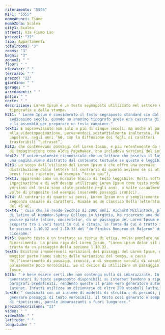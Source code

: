 ```yaml
---
riferimento: "5555"
RIF1: "5555"
nomeAnunci: Esame
nomeZona: Scalea
city1: Scalea
street1: VIa Fiumo Lao
prezzo1: "22"
tipo: Appartamenti
totalrooms: "3"
rooms: "3"
bagni: "3"
zonam2: " "
floor: " "
elevator: " "
terrazzo: " "
prezzo: "22"
giardino: " "
garage: " "
arredamenti: " "
patio: " "
corte: " "
descrizione: Lorem Ipsum è un testo segnaposto utilizzato nel settore della
  tipografia e della stampa.
h2t1: " Lorem Ipsum è considerato il testo segnaposto standard sin dal
  sedicesimo secolo, quando un anonimo tipografo prese una cassetta di caratteri
  e li assemblò per preparare un testo campione."
text1: È sopravvissuto non solo a più di cinque secoli, ma anche al passaggio
  alla videoimpaginazione, pervenendoci sostanzialmente inalterato. Fu reso
  popolare, negli anni ’60, con la diffusione dei fogli di caratteri
  trasferibili “Letraset”,
h2t2: che contenevano passaggi del Lorem Ipsum, e più recentemente da software
  di impaginazione come Aldus PageMaker, che includeva versioni del Lorem Ipsum.
text2: "È universalmente riconosciuto che un lettore che osserva il layout di
  una pagina viene distratto dal contenuto testuale se questo è leggibile. "
h2t3: Lo scopo dell’utilizzo del Lorem Ipsum è che offre una normale
  distribuzione delle lettere (al contrario di quanto avviene se si utilizzano
  brevi frasi ripetute, ad esempio “testo qui”),
text3: apparendo come un normale blocco di testo leggibile. Molti software di
  impaginazione e di web design utilizzano Lorem Ipsum come testo modello. Molte
  versioni del testo sono state prodotte negli anni, a volte casualmente, a
  volte di proposito (ad esempio inserendo passaggi ironici).
h2t4: Al contrario di quanto si pensi, Lorem Ipsum non è semplicemente una
  sequenza casuale di caratteri. Risale ad un classico della letteratura latina
  del 45 AC,
text4: ' cosa che lo rende vecchio di 2000 anni. Richard McClintock, professore
  di latino al Hampden-Sydney College in Virginia, ha ricercato una delle più
  oscure parole latine, consectetur, da un passaggio del Lorem Ipsum e ha
  scoperto tra i vari testi in cui è citata, la fonte da cui è tratto il testo,
  le sezioni 1.10.32 and 1.10.33 del "de Finibus Bonorum et Malorum" di
  Cicerone.'
h2t5: Questo testo è un trattato su teorie di etica, molto popolare nel
  Rinascimento. La prima riga del Lorem Ipsum, "Lorem ipsum dolor sit amet..", è
  tratta da un passaggio della sezione 1.10.32.
text5: Esistono innumerevoli variazioni dei passaggi del Lorem Ipsum, ma la
  maggior parte hanno subito delle variazioni del tempo, a causa
  dell’inserimento di passaggi ironici, o di sequenze casuali di caratteri
  palesemente poco verosimili. Se si decide di utilizzare un passaggio del Lorem
  Ipsum,
h2t6: " è bene essere certi che non contenga nulla di imbarazzante. In genere, i
  generatori di testo segnaposto disponibili su internet tendono a ripetere
  paragrafi predefiniti, rendendo questo il primo vero generatore automatico su
  intenet. Infatti utilizza un dizionario di oltre 200 vocaboli latini,"
text6: " combinati con un insieme di modelli di strutture di periodi, per
  generare passaggi di testo verosimili. Il testo così generato è sempre privo
  di ripetizioni, parole imbarazzanti o fuori luogo ecc."
prezzoDescrizione: "22"
video: " "
video360: " "
latitude: " "
longitude: " "
---
```

